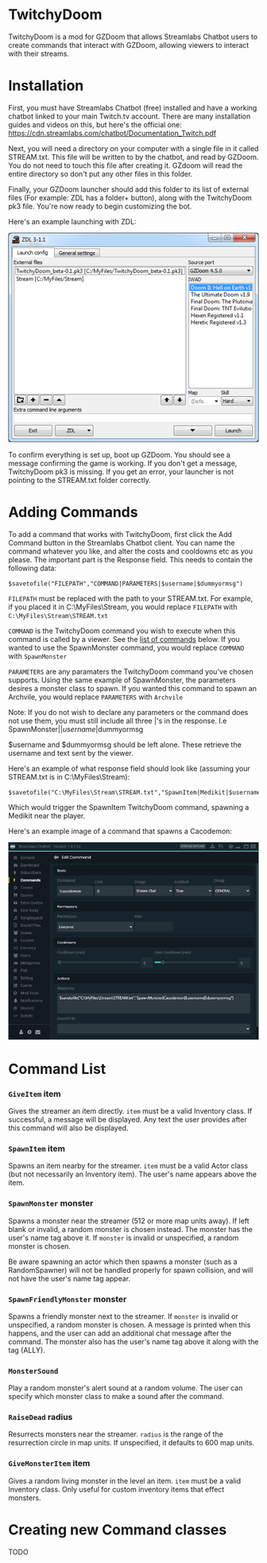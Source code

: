# TwitchyDoom

TwitchyDoom is a mod for GZDoom that allows Streamlabs Chatbot users to create commands that interact with GZDoom, allowing viewers to interact with their streams.

# Installation

First, you must have Streamlabs Chatbot (free) installed and have a working chatbot linked to your main Twitch.tv account. There are many installation guides and videos on this, but here's the official one: https://cdn.streamlabs.com/chatbot/Documentation_Twitch.pdf

Next, you will need a directory on your computer with a single file in it called STREAM.txt. This file will be written to by the chatbot, and read by GZDoom. You do not need to touch this file after creating it. GZdoom will read the entire directory so don't put any other files in this folder.

Finally, your GZDoom launcher should add this folder to its list of external files (For example: ZDL has a folder+ button), along with the TwitchyDoom pk3 file. You're now ready to begin customizing the bot.

Here's an example launching with ZDL:

![Example Launch](examples/example_zdl.png)

To confirm everything is set up, boot up GZDoom. You should see a message confirming the game is working. If you don't get a message, TwitchyDoom pk3 is missing. If you get an error, your launcher is not pointing to the STREAM.txt folder correctly.

# Adding Commands

To add a command that works with TwitchyDoom, first click the Add Command button in the Streamlabs Chatbot client. You can name the command whatever you like, and alter the costs and cooldowns etc as you please. The important part is the Response field. This needs to contain the following data:

```
$savetofile("FILEPATH","COMMAND|PARAMETERS|$username|$dummyormsg")
```

`FILEPATH` must be replaced with the path to your STREAM.txt. For example, if you placed it in C:\MyFiles\Stream\, you would replace `FILEPATH` with `C:\MyFiles\Stream\STREAM.txt`

`COMMAND` is the TwitchyDoom command you wish to execute when this command is called by a viewer. See the [list of commands](#command-list) below. If you wanted to use the SpawnMonster command, you would replace `COMMAND` with `SpawnMonster`

`PARAMETERS` are any paramaters the TwitchyDoom command you've chosen supports. Using the same example of SpawnMonster, the parameters desires a monster class to spawn. If you wanted this command to spawn an Archvile, you would replace `PARAMETERS` with `Archvile`

Note: If you do not wish to declare any parameters or the command does not use them, you must still include all three |'s in the response. I.e SpawnMonster||$username|$dummyormsg

$username and $dummyormsg should be left alone. These retrieve the username and text sent by the viewer.

Here's an example of what response field should look like (assuming your STREAM.txt is in C:\MyFiles\Stream\):

```
$savetofile("C:\MyFiles\Stream\STREAM.txt","SpawnItem|Medikit|$username|$dummyormsg")
```
Which would trigger the SpawnItem TwitchyDoom command, spawning a Medikit near the player.

Here's an example image of a command that spawns a Cacodemon:

![Example Command](examples/example_command.png)

# Command List

### `GiveItem` item

Gives the streamer an item directly. `item` must be a valid Inventory class. If successful, a message will be displayed. Any text the user provides after this command will also be displayed.

### `SpawnItem` item

Spawns an item nearby for the streamer. `item` must be a valid Actor class (but not necessarily an Inventory item). The user's name appears above the item.

### `SpawnMonster` monster

Spawns a monster near the streamer (512 or more map units away). If left blank or invalid, a random monster is chosen instead. The monster has the user's name tag above it. If `monster` is invalid or unspecified, a random monster is chosen.

Be aware spawning an actor which then spawns a monster (such as a RandomSpawner) will not be handled properly for spawn collision, and will not have the user's name tag appear.

### `SpawnFriendlyMonster` monster

Spawns a friendly monster next to the streamer. If `monster` is invalid or unspecified, a random monster is chosen. A message is printed when this happens, and the user can add an additional chat message after the command. The monster also has the user's name tag above it along with the tag (ALLY).

### `MonsterSound`

Play a random monster's alert sound at a random volume. The user can specify which monster class to make a sound after the command.

### `RaiseDead` radius

Resurrects monsters near the streamer. `radius` is the range of the resurrection circle in map units. If unspecified, it defaults to 600 map units.

### `GiveMonsterItem` item

Gives a random living monster in the level an item. `item` must be a valid Inventory class. Only useful for custom inventory items that effect monsters.

# Creating new Command classes

TODO

<!-- EOF -->
